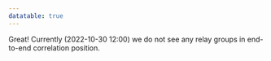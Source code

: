 ```yaml
---
datatable: true
---
```



Great! Currently (2022-10-30 12:00) we do not see any relay groups
in end-to-end correlation position.

